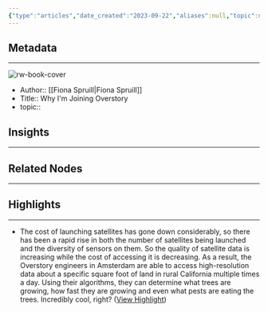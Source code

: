 ```yaml
---
{"type":"articles","date_created":"2023-09-22","aliases":null,"topic":null,"url":"https://fionaspruill.substack.com/p/why-im-joining-overstory?utm_source=profile&utm_medium=reader2","layout":null,"banner":null,"dg-publish":true,"tags":null,"permalink":"/300-biblio/200-articles/why-i-m-joining-overstory/","dgPassFrontmatter":true,"created":"2023-10-20T12:44:22.000-05:00","updated":"2023-10-20T12:44:22.000-05:00"}
---
```


## Metadata
---
![rw-book-cover](https://substackcdn.com/image/fetch/w_1200,h_600,c_fill,f_jpg,q_auto:good,fl_progressive:steep,g_auto/https%3A%2F%2Fbucketeer-e05bbc84-baa3-437e-9518-adb32be77984.s3.amazonaws.com%2Fpublic%2Fimages%2F54fe3df4-a818-4e9b-a322-fbf3fe7abaf0_1027x422.jpeg)
- Author:: [[Fiona Spruill\|Fiona Spruill]]
- Title:: Why I'm Joining Overstory
- topic::  



## Insights
---
## Related Nodes
---

## Highlights 
---
- The cost of launching satellites has gone down considerably, so there has been a rapid rise in both the number of satellites being launched and the diversity of sensors on them. So the quality of satellite data is increasing while the cost of accessing it is decreasing. As a result, the Overstory engineers in Amsterdam are able to access high-resolution data about a specific square foot of land in rural California multiple times a day. Using their algorithms, they can determine what trees are growing, how fast they are growing and even what pests are eating the trees. Incredibly cool, right? ([View Highlight](https://read.readwise.io/read/01hayt9r59552c8s7t0cv1703b))
